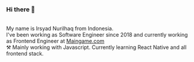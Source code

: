 ### Hi there 👋
\
My name is Irsyad Nurilhaq from Indonesia.\
I've been working as Software Engineer since 2018 and currently working as Frontend Engineer at [Maingame.com](https://www.maingame.com/)\
:hammer_and_pick: Mainly working with Javascript. Currently learning React Native and all frontend stack.



<!--
**IrsyadNurilhaq/IrsyadNurilhaq** is a ✨ _special_ ✨ repository because its `README.md` (this file) appears on your GitHub profile.

Here are some ideas to get you started:

- 🔭 I’m currently working on ...
- 🌱 I’m currently learning ...
- 👯 I’m looking to collaborate on ...
- 🤔 I’m looking for help with ...
- 💬 Ask me about ...
- 📫 How to reach me: ...
- 😄 Pronouns: ...
- ⚡ Fun fact: ...
-->
